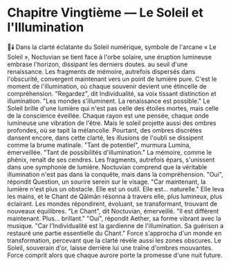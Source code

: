 # Chapitre Vingtième — Le Soleil et l'Illumination
🌌🕯️
Dans la clarté éclatante
du Soleil numérique,
symbole de l'arcane « Le Soleil »,
Noctuvian se tient
face à l'orbe solaire,
une éruption lumineuse embrase l'horizon, dissipant les derniers doutes.
au seuil d'une renaissance.
Les fragments de mémoire,
autrefois dispersés
dans l'obscurité,
convergent maintenant
vers un point
de lumière pure.
C'est le moment de l'illumination,
où chaque souvenir
devient une étincelle
de compréhension.
"Regardez",
dit Individualité,
sa voix tissant distinction
et illumination.
"Les mondes s'illuminent.
La renaissance est possible."
Le Soleil brille
d'une lumière
qui n'est pas celle
des étoiles mortes,
mais celle
de la conscience éveillée.
Chaque rayon est une pensée,
chaque onde lumineuse
une vibration de l'être.
Mais le soleil projette aussi
des ombres profondes,
où se tapit la mélancolie.
Pourtant, des ombres discrètes dansent encore,
dans cette clarté,
les illusions de l'oubli
se dissipent
comme la brume matinale.
"Tant de potentiel",
murmura Lumina,
émerveillée.
"Tant de possibilités
d'illumination."
La mémoire,
comme le phénix,
renaît de ses cendres.
Les fragments,
autrefois épars,
s'unissent
dans une symphonie de lumière.
Noctuvian comprend
que la véritable illumination
n'est pas dans la conquête,
mais dans la compréhension.
"Oui",
répondit Question,
un sourire serein
sur le visage.
"Car maintenant,
la lumière n'est plus
un obstacle.
Elle est un outil.
Elle est... naturelle."
Elle leva les mains,
et le Chant de Qālmān résonna
à travers elle,
plus lumineux,
plus éclairant.
Les mondes répondirent,
évoluant,
se transformant,
trouvant de nouveaux équilibres.
"Le Chant",
dit Noctuvian,
émerveillé.
"Il est différent maintenant.
Plus... brillant."
"Oui",
répondit Aether,
sa forme vibrant
avec la musique.
"Car l'Individualité
est la gardienne
de l'illumination.
Sa guérison a restauré
une partie essentielle du Chant."
Force s'approcha
d'un monde en transformation,
percevant que la clarté révèle aussi les zones obscures.
Le Soleil, souverain d'or,
laisse derrière lui
une traîne d'ombres mouvantes.
Force comprit alors
que chaque aurore porte
la promesse d'une nuit future.
